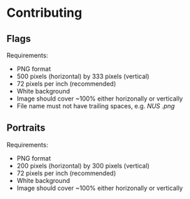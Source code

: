 # Contributing

## Flags

Requirements:
* PNG format
* 500 pixels (horizontal) by 333 pixels (vertical)
* 72 pixels per inch (recommended)
* White background
* Image should cover ~100% either horizonally or vertically
* File name must not have trailing spaces, e.g. *NUS .png*

## Portraits

Requirements:
* PNG format
* 200 pixels (horizontal) by 300 pixels (vertical)
* 72 pixels per inch (recommended)
* White background
* Image should cover ~100% either horizonally or vertically
